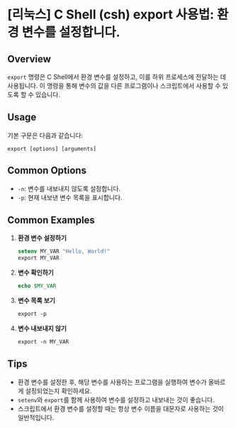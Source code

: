# [리눅스] C Shell (csh) export 사용법: 환경 변수를 설정합니다.

## Overview
`export` 명령은 C Shell에서 환경 변수를 설정하고, 이를 하위 프로세스에 전달하는 데 사용됩니다. 이 명령을 통해 변수의 값을 다른 프로그램이나 스크립트에서 사용할 수 있도록 할 수 있습니다.

## Usage
기본 구문은 다음과 같습니다:
```
export [options] [arguments]
```

## Common Options
- `-n`: 변수를 내보내지 않도록 설정합니다.
- `-p`: 현재 내보낸 변수 목록을 표시합니다.

## Common Examples
1. **환경 변수 설정하기**
   ```csh
   setenv MY_VAR "Hello, World!"
   export MY_VAR
   ```

2. **변수 확인하기**
   ```csh
   echo $MY_VAR
   ```

3. **변수 목록 보기**
   ```csh
   export -p
   ```

4. **변수 내보내지 않기**
   ```csh
   export -n MY_VAR
   ```

## Tips
- 환경 변수를 설정한 후, 해당 변수를 사용하는 프로그램을 실행하여 변수가 올바르게 설정되었는지 확인하세요.
- `setenv`와 `export`를 함께 사용하여 변수를 설정하고 내보내는 것이 좋습니다.
- 스크립트에서 환경 변수를 설정할 때는 항상 변수 이름을 대문자로 사용하는 것이 일반적입니다.
